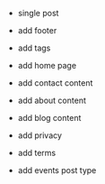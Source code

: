 - single post

- add footer
- add tags
- add home page
- add contact content
- add about content
- add blog content
- add privacy
- add terms
- add events post type
